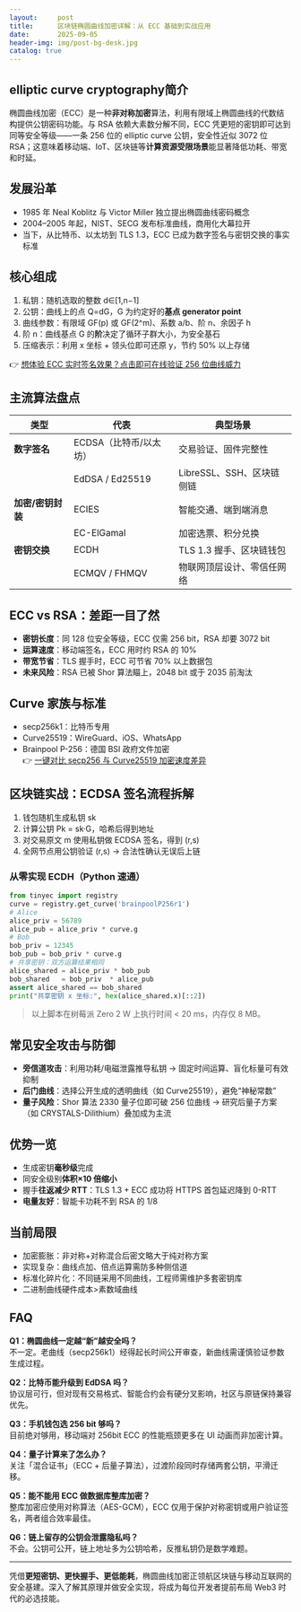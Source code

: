 ```yaml
---
layout:     post
title:      区块链椭圆曲线加密详解：从 ECC 基础到实战应用
date:       2025-09-05
header-img: img/post-bg-desk.jpg
catalog: true
---
```


## elliptic curve cryptography简介  
椭圆曲线加密（ECC）是一种**非对称加密**算法，利用有限域上椭圆曲线的代数结构提供公钥密码功能。与 RSA 依赖大素数分解不同，ECC 凭更短的密钥即可达到同等安全等级——一条 256 位的 elliptic curve 公钥，安全性近似 3072 位 RSA；这意味着移动端、IoT、区块链等**计算资源受限场景**能显著降低功耗、带宽和时延。

## 发展沿革  
- 1985 年 Neal Koblitz 与 Victor Miller 独立提出椭圆曲线密码概念  
- 2004–2005 年起，NIST、SECG 发布标准曲线，商用化大幕拉开  
- 当下，从比特币、以太坊到 TLS 1.3，ECC 已成为数字签名与密钥交换的事实标准

## 核心组成  
1. 私钥：随机选取的整数 d∈[1,n−1]  
2. 公钥：曲线上的点 Q=dG，G 为约定好的**基点 generator point**  
3. 曲线参数：有限域 GF(p) 或 GF(2^m)、系数 a/b、阶 n、余因子 h  
4. 阶 n：曲线基点 G 的**阶**决定了循环子群大小，为安全基石  
5. 压缩表示：利用 x 坐标 + 领头位即可还原 y，节约 50% 以上存储  

👉 [想体验 ECC 实时签名效果？点击即可在线验证 256 位曲线威力](https://okxdog.com/)

## 主流算法盘点  
| 类型 | 代表 | 典型场景 |
|----|----|----|
| **数字签名** | ECDSA（比特币/以太坊） | 交易验证、固件完整性 |
| | EdDSA / Ed25519 | LibreSSL、SSH、区块链侧链 |
| **加密/密钥封装** | ECIES | 智能交通、端到端消息 |
| | EC-ElGamal | 加密选票、积分兑换 |
| **密钥交换** | ECDH | TLS 1.3 握手、区块链钱包 |
| | ECMQV / FHMQV | 物联网顶层设计、零信任网络 |

## ECC vs RSA：差距一目了然  
- **密钥长度**：同 128 位安全等级，ECC 仅需 256 bit，RSA 却要 3072 bit  
- **运算速度**：移动端签名，ECC 用时约 RSA 的 10%  
- **带宽节省**：TLS 握手时，ECC 可节省 70% 以上数据包  
- **未来风险**：RSA 已被 Shor 算法瞄上，2048 bit 或于 2035 前淘汰  

## Curve 家族与标准  
- secp256k1：比特币专用  
- Curve25519：WireGuard、iOS、WhatsApp  
- Brainpool P-256：德国 BSI 政府文件加密  
👉 [一键对比 secp256 与 Curve25519 加密速度差异](https://okxdog.com/)

## 区块链实战：ECDSA 签名流程拆解  
1. 钱包随机生成私钥 sk  
2. 计算公钥 Pk = sk·G，哈希后得到地址  
3. 对交易原文 m 使用私钥做 ECDSA 签名，得到 (r,s)  
4. 全网节点用公钥验证 (r,s) → 合法性确认无误后上链  

### 从零实现 ECDH（Python 速通）
```python
from tinyec import registry
curve = registry.get_curve('brainpoolP256r1')
# Alice
alice_priv = 56789
alice_pub = alice_priv * curve.g
# Bob
bob_priv = 12345
bob_pub = bob_priv * curve.g
# 共享密钥：双方运算结果相同
alice_shared = alice_priv * bob_pub
bob_shared   = bob_priv  * alice_pub
assert alice_shared == bob_shared
print("共享密钥 x 坐标:", hex(alice_shared.x)[::2])
```
> 以上脚本在树莓派 Zero 2 W 上执行时间 < 20 ms，内存仅 8 MB。

## 常见安全攻击与防御  
- **旁信道攻击**：利用功耗/电磁泄露推导私钥 → 固定时间运算、盲化标量可有效抑制  
- **后门曲线**：选择公开生成的透明曲线（如 Curve25519），避免“神秘常数”  
- **量子风险**：Shor 算法 2330 量子位即可破 256 位曲线 → 研究后量子方案（如 CRYSTALS-Dilithium）叠加成为主流

## 优势一览  
- 生成密钥**毫秒级**完成  
- 同安全级别**体积×10 倍缩小**  
- 握手**往返减少 RTT**：TLS 1.3 + ECC 成功将 HTTPS 首包延迟降到 0-RTT  
- **电量友好**：智能卡功耗不到 RSA 的 1/8  

## 当前局限  
- 加密膨胀：非对称+对称混合后密文略大于纯对称方案  
- 实现复杂：曲线点加、倍点运算需防多种侧信道  
- 标准化碎片化：不同链采用不同曲线，工程师需维护多套密钥库  
- 二进制曲线硬件成本>素数域曲线  

## FAQ  
**Q1：椭圆曲线一定越“新”越安全吗？**  
不一定。老曲线（secp256k1）经得起长时间公开审查，新曲线需谨慎验证参数生成过程。

**Q2：比特币能升级到 EdDSA 吗？**  
协议层可行，但对现有交易格式、智能合约会有硬分叉影响，社区与原链保持兼容优先。

**Q3：手机钱包选 256 bit 够吗？**  
目前绝对够用，移动端对 256bit ECC 的性能瓶颈更多在 UI 动画而非加密计算。

**Q4：量子计算来了怎么办？**  
关注「混合证书」（ECC + 后量子算法），过渡阶段同时存储两套公钥，平滑迁移。

**Q5：能不能用 ECC 做数据库整库加密？**  
整库加密应使用对称算法（AES-GCM），ECC 仅用于保护对称密钥或用户验证签名，两者组合效率最佳。

**Q6：链上留存的公钥会泄露隐私吗？**  
不会。公钥可公开，链上地址多为公钥哈希，反推私钥仍是数学难题。

--------

凭借**更短密钥、更快握手、更低能耗**，椭圆曲线加密正领航区块链与移动互联网的安全基建。深入了解其原理并做安全实现，将成为每位开发者提前布局 Web3 时代的必选技能。